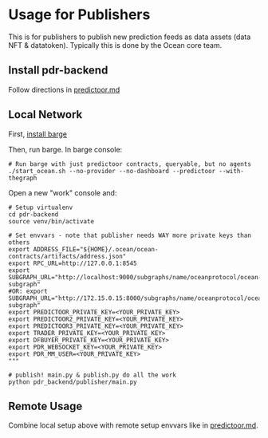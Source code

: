 <!--
Copyright 2023 Ocean Protocol Foundation
SPDX-License-Identifier: Apache-2.0
-->

# Usage for Publishers

This is for publishers to publish new prediction feeds as data assets (data NFT & datatoken). Typically this is done by the Ocean core team.

## Install pdr-backend

Follow directions in [predictoor.md](predictoor.md)

## Local Network

First, [install barge](barge.md#install-barge)

Then, run barge. In barge console:
```console
# Run barge with just predictoor contracts, queryable, but no agents
./start_ocean.sh --no-provider --no-dashboard --predictoor --with-thegraph
```

Open a new "work" console and:
```console
# Setup virtualenv
cd pdr-backend
source venv/bin/activate

# Set envvars - note that publisher needs WAY more private keys than others
export ADDRESS_FILE="${HOME}/.ocean/ocean-contracts/artifacts/address.json"
export RPC_URL=http://127.0.0.1:8545
export SUBGRAPH_URL="http://localhost:9000/subgraphs/name/oceanprotocol/ocean-subgraph"
#OR: export SUBGRAPH_URL="http://172.15.0.15:8000/subgraphs/name/oceanprotocol/ocean-subgraph"
export PREDICTOOR_PRIVATE_KEY=<YOUR_PRIVATE_KEY>
export PREDICTOOR2_PRIVATE_KEY=<YOUR_PRIVATE_KEY>
export PREDICTOOR3_PRIVATE_KEY=<YOUR_PRIVATE_KEY>
export TRADER_PRIVATE_KEY=<YOUR_PRIVATE_KEY>
export DFBUYER_PRIVATE_KEY=<YOUR_PRIVATE_KEY>
export PDR_WEBSOCKET_KEY=<YOUR_PRIVATE_KEY>
export PDR_MM_USER=<YOUR_PRIVATE_KEY>
"""

# publish! main.py & publish.py do all the work
python pdr_backend/publisher/main.py
```

## Remote Usage

Combine local setup above with remote setup envvars like in [predictoor.md](predictoor.md).